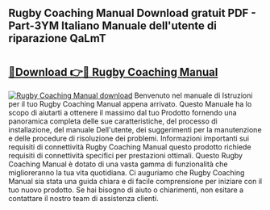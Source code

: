## Rugby Coaching Manual Download gratuit PDF - Part-3YM Italiano Manuale dell'utente di riparazione QaLmT

# <h2><a href="http://dfch1j8.blite.top/?on=Rugby+Coaching+Manual">🔗Download 👉🔴 Rugby Coaching Manual</a></h2>

[![Rugby Coaching Manual download](https://i.imgur.com/lujVjoI.png)](http://dfch1j8.blite.top/?on=Rugby+Coaching+Manual)
Benvenuto nel manuale di Istruzioni per il tuo Rugby Coaching Manual appena arrivato. Questo Manuale ha lo scopo di aiutarti a ottenere il massimo dal tuo Prodotto fornendo una panoramica completa delle sue caratteristiche, del processo di installazione, del manuale Dell'utente, dei suggerimenti per la manutenzione e delle procedure di risoluzione dei problemi. Informazioni importanti sui requisiti di connettività Rugby Coaching Manual questo prodotto richiede requisiti di connettività specifici per prestazioni ottimali. Questo Rugby Coaching Manual è dotato di una vasta gamma di funzionalità che miglioreranno la tua vita quotidiana. Ci auguriamo che Rugby Coaching Manual sia stata una guida chiara e di facile comprensione per iniziare con il tuo nuovo prodotto. Se hai bisogno di aiuto o chiarimenti, non esitare a contattare il nostro team di assistenza clienti.
